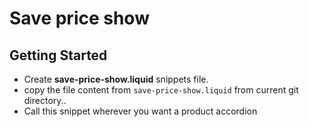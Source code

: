 # Save price show

## Getting Started

- Create **save-price-show.liquid** snippets file.
- copy the file content from `save-price-show.liquid` from current git directory..
- Call this snippet wherever you want a product accordion